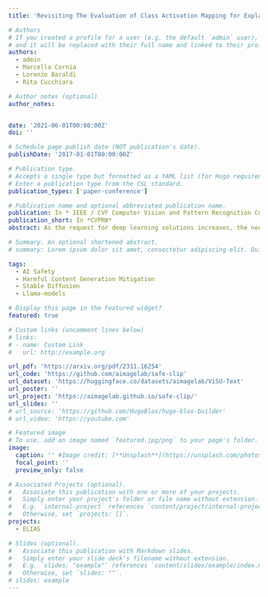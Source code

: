 ```yaml
---
title: 'Revisiting The Evaluation of Class Activation Mapping for Explainability: A Novel Metric and Experimental Analysis'

# Authors
# If you created a profile for a user (e.g. the default `admin` user), write the username (folder name) here
# and it will be replaced with their full name and linked to their profile.
authors:
  - admin
  - Marcella Cornia
  - Lorenzo Baraldi
  - Rita Cucchiara

# Author notes (optional)
author_notes:


date: '2021-06-01T00:00:00Z'
doi: ''

# Schedule page publish date (NOT publication's date).
publishDate: '2017-01-01T00:00:00Z'

# Publication type.
# Accepts a single type but formatted as a YAML list (for Hugo requirements).
# Enter a publication type from the CSL standard.
publication_types: ['paper-conference']

# Publication name and optional abbreviated publication name.
publication: In * IEEE / CVF Computer Vision and Pattern Recognition Conference Workshops*
publication_short: In *CVPRW*
abstract: As the request for deep learning solutions increases, the need for explainability is even more fundamental. In this setting, particular attention has been given to visualization techniques, that try to attribute the right relevance to each input pixel with respect to the output of the network. In this paper, we focus on Class Activation Mapping (CAM) approaches, which provide an effective visualization by taking weighted averages of the activation maps. To enhance the evaluation and the reproducibility of such approaches, we propose a novel set of metrics to quantify explanation maps, which show better effectiveness and simplify comparisons between approaches. To evaluate the appropriateness of the proposal, we compare different CAM-based visualization methods on the entire ImageNet validation set, fostering proper comparisons and reproducibility.

# Summary. An optional shortened abstract.
# summary: Lorem ipsum dolor sit amet, consectetur adipiscing elit. Duis posuere tellus ac convallis placerat. Proin tincidunt magna sed ex sollicitudin condimentum.

tags:
  - AI Safety
  - Harmful Content Generation Mitigation
  - Stable Diffusion
  - Llama-models

# Display this page in the Featured widget?
featured: true

# Custom links (uncomment lines below)
# links:
# - name: Custom Link
#   url: http://example.org

url_pdf: 'https://arxiv.org/pdf/2311.16254'
url_code: 'https://github.com/aimagelab/safe-clip'
url_dataset: 'https://huggingface.co/datasets/aimagelab/ViSU-Text'
url_poster: ''
url_project: 'https://aimagelab.github.io/safe-clip/'
url_slides: ''
# url_source: 'https://github.com/HugoBlox/hugo-blox-builder'
# url_video: 'https://youtube.com'

# Featured image
# To use, add an image named `featured.jpg/png` to your page's folder.
image:
  caption: '' #Image credit: [**Unsplash**](https://unsplash.com/photos/pLCdAaMFLTE)'
  focal_point: ''
  preview_only: false

# Associated Projects (optional).
#   Associate this publication with one or more of your projects.
#   Simply enter your project's folder or file name without extension.
#   E.g. `internal-project` references `content/project/internal-project/index.md`.
#   Otherwise, set `projects: []`.
projects:
  - ELIAS

# Slides (optional).
#   Associate this publication with Markdown slides.
#   Simply enter your slide deck's filename without extension.
#   E.g. `slides: "example"` references `content/slides/example/index.md`.
#   Otherwise, set `slides: ""`.
# slides: example
---
```


<!-- {{% callout note %}}
Click the _Cite_ button above to demo the feature to enable visitors to import publication metadata into their reference management software.
{{% /callout %}}

{{% callout note %}}
Create your slides in Markdown - click the _Slides_ button to check out the example.
{{% /callout %}} -->

<!-- Add the publication's **full text** or **supplementary notes** here. You can use rich formatting such as including [code, math, and images](https://docs.hugoblox.com/content/writing-markdown-latex/). -->
